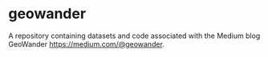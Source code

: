 # geowander
A repository containing datasets and code associated with the Medium blog GeoWander https://medium.com/@geowander. 
